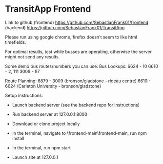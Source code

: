 # TransitApp Frontend

Link to github (frontend)
https://github.com/SebastianFrank01/frontend
(backend)
https://github.com/SebastianFrank01/TransitApp 

Please run using google chrome, firefox doesn't seem to like html timefields.

For optimal results, test while busses are operating, otherwise the server might not send
any results.

Some demo bus routes/numbers you can use:
Bus Lookups:
6624 - 10
6610 - 2, 111
3009 - 97

Route Planning:
6879 - 3009 (bronson/gladstone - rideau centre)
6610 - 6624 (Carleton University - bronson/gladstone)

Setup instructions:

- Launch backend server (see the backend repo for instructions)
- Run backend server at 127.0.0.1:8000

- Download or clone project locally
- In the terminal, navigate to \frontend-main\frontend-main\, run npm install
- In the terminal, run npm start
- Launch site at 127.0.0.1

